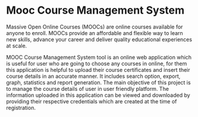 # Mooc Course Management System

Massive Open Online Courses (MOOCs) are online courses available for anyone to enroll.
MOOCs provide an affordable and flexible way to learn new skills, advance your career and deliver quality educational experiences at scale.

MOOC Course Management System tool is an online  web application which is useful for user
who are going to choose any courses in online, for them this application is helpful to upload their course certificates and insert their course details in an accurate manner.
It includes search option, export, graph, statistics and report generation.
The main objective of this project is to manage the course details of user in user friendly platform. 
The information uploaded in this application can be viewed and downloaded by providing their respective credentials which are created at the time of registration.

